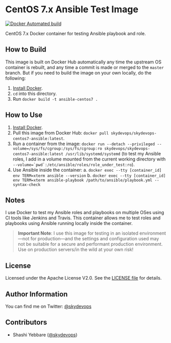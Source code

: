 # CentOS 7.x Ansible Test Image

[![Docker Automated build](https://img.shields.io/docker/automated/skydevops/skydevops-centos7-ansible.svg?maxAge=2592000)](https://hub.docker.com/r/skydevops/skydevops-centos7-ansible/)

CentOS 7.x Docker container for testing Ansible playbook and role.

## How to Build

This image is built on Docker Hub automatically any time the upstream OS container is rebuilt, and any time a commit is made or merged to the `master` branch. But if you need to build the image on your own locally, do the following:

  1. [Install Docker](https://docs.docker.com/engine/installation/).
  2. `cd` into this directory.
  3. Run `docker build -t ansible-centos7 .`

## How to Use

  1. [Install Docker](https://docs.docker.com/engine/installation/).
  2. Pull this image from Docker Hub: `docker pull skydevops/skydevops-centos7-ansible:latest`.
  3. Run a container from the image: `docker run --detach --privileged --volume=/sys/fs/cgroup:/sys/fs/cgroup:ro skydevops/skydevops-centos7-ansible:latest /usr/lib/systemd/systemd` (to test my Ansible roles, I add in a volume mounted from the current working directory with ``--volume=`pwd`:/etc/ansible/roles/role_under_test:ro``).
  4. Use Ansible inside the container:
    a. `docker exec --tty [container_id] env TERM=xterm ansible --version`
    b. `docker exec --tty [container_id] env TERM=xterm ansible-playbook /path/to/ansible/playbook.yml --syntax-check`

## Notes

I use Docker to test my Ansible roles and playbooks on multiple OSes using CI tools like Jenkins and Travis. This container allows me to test roles and playbooks using Ansible running locally inside the container.

> **Important Note**: I use this image for testing in an isolated environment—not for production—and the settings and configuration used may not be suitable for a secure and performant production environment. Use on production servers/in the wild at your own risk!

## License


Licensed under the Apache License V2.0. See the [LICENSE file](LICENSE) for details.

## Author Information

You can find me on Twitter: [@skydevops](https://twitter.com/skydevops)

## Contributors

- Shashi Yebbare ([@skydevops](https://twitter.com/skydevops))